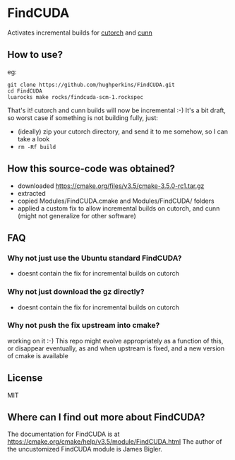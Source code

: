# FindCUDA

Activates incremental builds for [cutorch](https://github.com/torch/cutorch) and [cunn](https://github.com/torch/cunn)

## How to use?

eg:
```
git clone https://github.com/hughperkins/FindCUDA.git
cd FindCUDA
luarocks make rocks/findcuda-scm-1.rockspec
```
That's it!  cutorch and cunn builds will now be incremental :-)  It's a bit draft, so worst case if something
is not building fully, just:
- (ideally) zip your cutorch directory, and send it to me somehow, so I can take a look
- `rm -Rf build`

## How this source-code was obtained?

- downloaded https://cmake.org/files/v3.5/cmake-3.5.0-rc1.tar.gz
- extracted
- copied Modules/FindCUDA.cmake and Modules/FindCUDA/ folders
- applied a custom fix to allow incremental builds on cutorch, and cunn (might not generalize for other
software)

## FAQ

### Why not just use the Ubuntu standard FindCUDA?

- doesnt contain the fix for incremental builds on cutorch

### Why not just download the gz directly?

- doesnt contain the fix for incremental builds on cutorch

### Why not push the fix upstream into cmake?

working on it :-)  This repo might evolve appropriately as a function of this, or disappear eventually, as
and when upstream is fixed, and a new version of cmake is available

## License

MIT

## Where can I find out more about FindCUDA?

The documentation for FindCUDA is at https://cmake.org/cmake/help/v3.5/module/FindCUDA.html  The author
of the uncustomized FindCUDA module is James Bigler.

